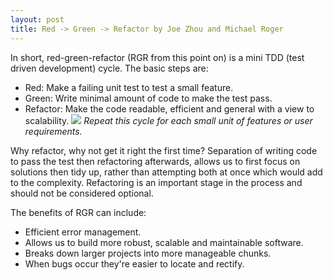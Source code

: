 ```yaml
---
layout: post
title: Red -> Green -> Refactor by Joe Zhou and Michael Roger 
---
```


In short, red-green-refactor (RGR from this point on) is a mini TDD (test driven development) cycle.  The basic steps are:
* Red:  Make a failing unit test to test a small feature.
* Green:  Write minimal amount of code to make the test pass.
* Refactor:  Make the code readable, efficient and general with a view to scalability.
![](http://i.imgur.com/Y3LxecJ.png)
_Repeat this cycle for each small unit of features or user requirements._

Why refactor, why not get it right the first time?
Separation of writing code to pass the test then refactoring afterwards, allows us to first focus on solutions then tidy up, rather than attempting both at once which would add to the complexity.
Refactoring is an important stage in the process and should not be considered optional.

The benefits of RGR can include:
* Efficient error management.
* Allows us to build more robust, scalable and maintainable software.
* Breaks down larger projects into more manageable chunks.
* When bugs occur they're easier to locate and rectify.
